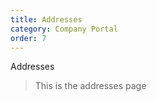 ```yaml
---
title: Addresses
category: Company Portal
order: 7
---
```


Addresses

> This is the addresses page
